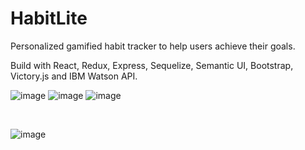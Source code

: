 # HabitLite

Personalized gamified habit tracker to help users achieve their goals.

Build with React, Redux, Express, Sequelize, Semantic UI, Bootstrap, Victory.js and IBM Watson API.

![image](https://user-images.githubusercontent.com/26104823/59723876-dc447600-91f5-11e9-8d1d-6e2dbd73681d.png)
![image](https://user-images.githubusercontent.com/26104823/59723826-b4eda900-91f5-11e9-9b97-b5e3a1605faf.png)
![image](https://user-images.githubusercontent.com/26104823/59810033-57c72580-92d1-11e9-9f68-6c76ed7cae60.png)

<br/>

![image](https://user-images.githubusercontent.com/26104823/59642845-9e334d80-9134-11e9-9a18-5a050ecc0a83.png)
